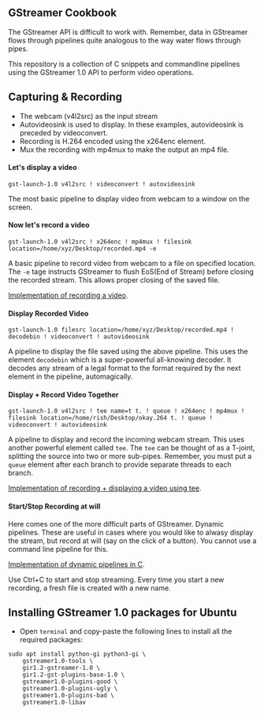 ## GStreamer Cookbook

The GStreamer API is difficult to work with. Remember, data in GStreamer flows through pipelines quite analogous to the way water flows through pipes.

This repository is a collection of C snippets and commandline pipelines using the GStreamer 1.0 API to perform video operations. 

## Capturing & Recording
- The webcam (v4l2src) as the input stream
- Autovideosink is used to display. In these examples, autovideosink is preceded by videoconvert.
- Recording is H.264 encoded using the x264enc element.
- Mux the recording with mp4mux to make the output an mp4 file.

#### Let's display a video
`gst-launch-1.0 v4l2src ! videoconvert ! autovideosink`

The most basic pipeline to display video from webcam to a window on the screen.


#### Now let's record a video
`gst-launch-1.0 v4l2src ! x264enc ! mp4mux ! filesink location=/home/xyz/Desktop/recorded.mp4 -e`

A basic pipeline to record video from webcam to a file on specified location. The `-e` tage instructs GStreamer to flush EoS(End of Stream) before closing the recorded stream. This allows proper closing of the saved file. 

[Implementation of recording a video](/C/simple-recording.c).

#### Display Recorded Video
`gst-launch-1.0 filesrc location=/home/xyz/Desktop/recorded.mp4 ! decodebin ! videoconvert ! autovideosink`

A pipeline to display the file saved using the above pipeline. This uses the element `decodebin` which is a super-powerful all-knowing decoder. It decodes any stream of a legal format to the format required by the next element in the pipeline, automagically. 

#### Display + Record Video Together

`gst-launch-1.0 v4l2src ! tee name=t t. ! queue ! x264enc ! mp4mux ! filesink location=/home/rish/Desktop/okay.264 t. ! queue ! videoconvert ! autovideosink`

A pipeline to display and record the incoming webcam stream. This uses another powerful element called `tee`. The `tee` can be thought of as a T-joint, splitting the source into two or more sub-pipes. Remember, you must put a `queue` element after each branch to provide separate threads to each branch.

[Implementation of recording + displaying a video using tee](/C/tee-recording-and-display.c).

#### Start/Stop Recording at will

Here comes one of the more difficult parts of GStreamer. Dynamic pipelines. These are useful in cases where you would like to alwasy display the stream, but record at will (say on the click of a button). You cannot use a command line pipeline for this.

[Implementation of dynamic pipelines in C](/C/dynamic-recording.c).

Use Ctrl+C to start and stop streaming. Every time you start a new recording, a fresh file is created with a new name.

## Installing GStreamer 1.0 packages for Ubuntu

- Open `terminal` and copy-paste the following lines to install all the required packages:
```
sudo apt install python-gi python3-gi \
    gstreamer1.0-tools \
    gir1.2-gstreamer-1.0 \
    gir1.2-gst-plugins-base-1.0 \
    gstreamer1.0-plugins-good \
    gstreamer1.0-plugins-ugly \
    gstreamer1.0-plugins-bad \
    gstreamer1.0-libav
```